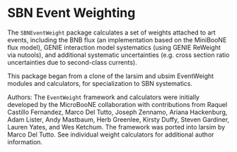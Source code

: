 SBN Event Weighting
===================
The `SBNEventWeight` package calculates a set of weights attached to art
events, including the BNB flux (an implementation based on the MiniBooNE flux
model), GENIE interaction model systematics (using GENIE ReWeight via nutools),
and additional systematic uncertainties (e.g. cross section ratio uncertainties
due to second-class currents).

This package began from a clone of the larsim and ubsim EventWeight modules and
calculators, for specialization to SBN systematics.

Authors: The `EventWeight` framework and calculators were initially developed
by the MicroBooNE collaboration with contributions from Raquel Castillo
Fernandez, Marco Del Tutto, Joseph Zennamo, Ariana Hackenburg, Adam Lister,
Andy Mastbaum, Herb Greenlee, Kirsty Duffy, Steven Gardiner, Lauren Yates,
and Wes Ketchum. The framework was ported into larsim by Marco Del Tutto.
See individual weight calculators for additional author information.

